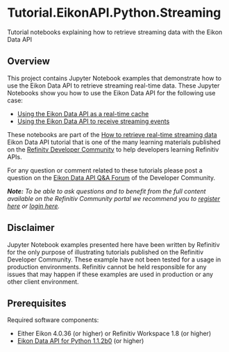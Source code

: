 # Tutorial.EikonAPI.Python.Streaming
Tutorial notebooks explaining how to retrieve streaming data with the Eikon Data API

## <a id="overview"></a>Overview
This project contains Jupyter Notebook examples that demonstrate how to use the Eikon Data API to retrieve streaming real-time data. These Jupyter Notebooks show you how to use the Eikon Data API for the following use case:

* [Using the Eikon Data API as a real-time cache](https://github.com/Refinitiv-API-Samples/Tutorial.EikonAPI.Python.Streaming/blob/master/01%20-%20Eikon%20Data%20API%20-%20StreamingPrices%20as%20a%20cache.ipynb)
* [Using the Eikon Data API to receive streaming events](https://github.com/Refinitiv-API-Samples/Tutorial.EikonAPI.Python.Streaming/blob/master/02%20-%20Eikon%20Data%20API%20-%20StreamingPrices%20with%20events.ipynb)

These notebooks are part of the [How to retrieve real-time streaming data](https://developers.refinitiv.com/content/how-retrieve-real-time-streaming-data) Eikon Data API tutorial that is one of the many learning materials published on the [Refinitv Developer Community](https://developers.refinitiv.com) to help developers learning Refinitiv APIs.

For any question or comment related to these tutorials please post a question on the [Eikon Data API Q&A Forum](https://community.developers.refinitiv.com/spaces/92/index.html) of the Developer Community.

_**Note:** To be able to ask questions and to benefit from the full content available on the Refinitiv Community portal we recommend you to [register here](https://developers.refinitiv.com/iam/register) or [login here](https://developers.refinitiv.com/iam/login?destination_path=Lw%3D%3D)._

## <a id="disclaimer"></a>Disclaimer
Jupyter Notebook examples presented here have been written by Refinitiv for the only purpose of illustrating tutorials published on the Refinitiv Developer Community. These example have not been tested for a usage in production environments. Refinitiv cannot be held responsible for any issues that may happen if these examples are used in production or any other client environment.

## <a id="prerequisites"></a>Prerequisites

Required software components:
 * Either Eikon 4.0.36 (or higher) or Refinitiv Workspace 1.8 (or higher) 
 * [Eikon Data API for Python 1.1.2b0](https://pypi.org/project/eikon/1.1.2b0/) (or higher)